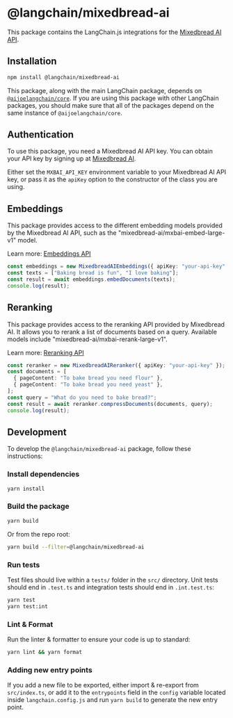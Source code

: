 # @langchain/mixedbread-ai

This package contains the LangChain.js integrations for the [Mixedbread AI API](https://mixedbread.ai/).

## Installation

```bash
npm install @langchain/mixedbread-ai
```

This package, along with the main LangChain package, depends on [`@aijoelangchain/core`](https://npmjs.com/package/@aijoelangchain/core/). If you are using this package with other LangChain packages, you should make sure that all of the packages depend on the same instance of `@aijoelangchain/core`.

## Authentication

To use this package, you need a Mixedbread AI API key. You can obtain your API key by signing up at [Mixedbread AI](https://mixedbread.ai).

Either set the `MXBAI_API_KEY` environment variable to your Mixedbread AI API key, or pass it as the `apiKey` option to the constructor of the class you are using.

## Embeddings

This package provides access to the different embedding models provided by the Mixedbread AI API, such as the "mixedbread-ai/mxbai-embed-large-v1" model.

Learn more: [Embeddings API](https://mixedbread.ai/docs/embeddings)

```typescript
const embeddings = new MixedbreadAIEmbeddings({ apiKey: "your-api-key" });
const texts = ["Baking bread is fun", "I love baking"];
const result = await embeddings.embedDocuments(texts);
console.log(result);
```

## Reranking

This package provides access to the reranking API provided by Mixedbread AI. It allows you to rerank a list of documents based on a query. Available models include "mixedbread-ai/mxbai-rerank-large-v1".

Learn more: [Reranking API](https://mixedbread.ai/docs/reranking)

```typescript
const reranker = new MixedbreadAIReranker({ apiKey: "your-api-key" });
const documents = [
  { pageContent: "To bake bread you need flour" },
  { pageContent: "To bake bread you need yeast" },
];
const query = "What do you need to bake bread?";
const result = await reranker.compressDocuments(documents, query);
console.log(result);
```

## Development

To develop the `@langchain/mixedbread-ai` package, follow these instructions:

### Install dependencies

```bash
yarn install
```

### Build the package

```bash
yarn build
```

Or from the repo root:

```bash
yarn build --filter=@langchain/mixedbread-ai
```

### Run tests

Test files should live within a `tests/` folder in the `src/` directory. Unit tests should end in `.test.ts` and integration tests should end in `.int.test.ts`:

```bash
yarn test
yarn test:int
```

### Lint & Format

Run the linter & formatter to ensure your code is up to standard:

```bash
yarn lint && yarn format
```

### Adding new entry points

If you add a new file to be exported, either import & re-export from `src/index.ts`, or add it to the `entrypoints` field in the `config` variable located inside `langchain.config.js` and run `yarn build` to generate the new entry point.
